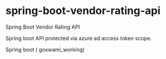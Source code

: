 # spring-boot-vendor-rating-api
Spring Boot Vendor Rating API

Spring boot API protected via azure ad access token scope.

Spring boot ( goswami_working)
